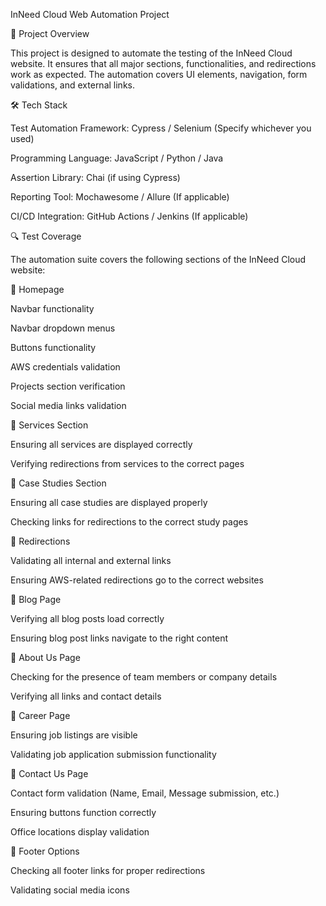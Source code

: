 InNeed Cloud Web Automation Project

📌 Project Overview

This project is designed to automate the testing of the InNeed Cloud website. It ensures that all major sections, functionalities, and redirections work as expected. The automation covers UI elements, navigation, form validations, and external links.

🛠️ Tech Stack

Test Automation Framework: Cypress / Selenium (Specify whichever you used)

Programming Language: JavaScript / Python / Java

Assertion Library: Chai (if using Cypress)

Reporting Tool: Mochawesome / Allure (If applicable)

CI/CD Integration: GitHub Actions / Jenkins (If applicable)

🔍 Test Coverage

The automation suite covers the following sections of the InNeed Cloud website:

🔹 Homepage

Navbar functionality

Navbar dropdown menus

Buttons functionality

AWS credentials validation

Projects section verification

Social media links validation

🔹 Services Section

Ensuring all services are displayed correctly

Verifying redirections from services to the correct pages

🔹 Case Studies Section

Ensuring all case studies are displayed properly

Checking links for redirections to the correct study pages

🔹 Redirections

Validating all internal and external links

Ensuring AWS-related redirections go to the correct websites

🔹 Blog Page

Verifying all blog posts load correctly

Ensuring blog post links navigate to the right content

🔹 About Us Page

Checking for the presence of team members or company details

Verifying all links and contact details

🔹 Career Page

Ensuring job listings are visible

Validating job application submission functionality

🔹 Contact Us Page

Contact form validation (Name, Email, Message submission, etc.)

Ensuring buttons function correctly

Office locations display validation

🔹 Footer Options

Checking all footer links for proper redirections

Validating social media icons